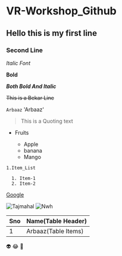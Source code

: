 # VR-Workshop_Github
## Hello this is my first line
### Second Line
*Italic Font*

**Bold**

***Both Bold And Italic***

~~This is a Bekar Line~~

`Arbaaz`
'Arbaaz'

>This is a Quoting text

* Fruits

  * Apple
  * banana
  * Mango
```
1.Item_List

  1. Item-1
  2. Item-2
  ```
  
[Google](www.google.com)

![Tajmahal](https://www.thoughtco.com/thmb/l6mjGqVnMW8z53UcD86DE16ZG5c=/2576x2576/smart/filters:no_upscale()/sunrise-at-taj-mahal--agra--uttar-pradash--india-583682538-5b91840bc9e77c0050bdc67b.jpg)
![Nwh](https://m.media-amazon.com/images/M/MV5BMDUzNWJhZWQtYzU3Zi00M2NjLThjZjEtMTRmMjRmNzBmMWI2XkEyXkFqcGdeQXVyODIyOTEyMzY@._V1_.jpg)

Sno|Name(Table Header)
----|----
1|Arbaaz(Table Items)

👽
😂
👻
